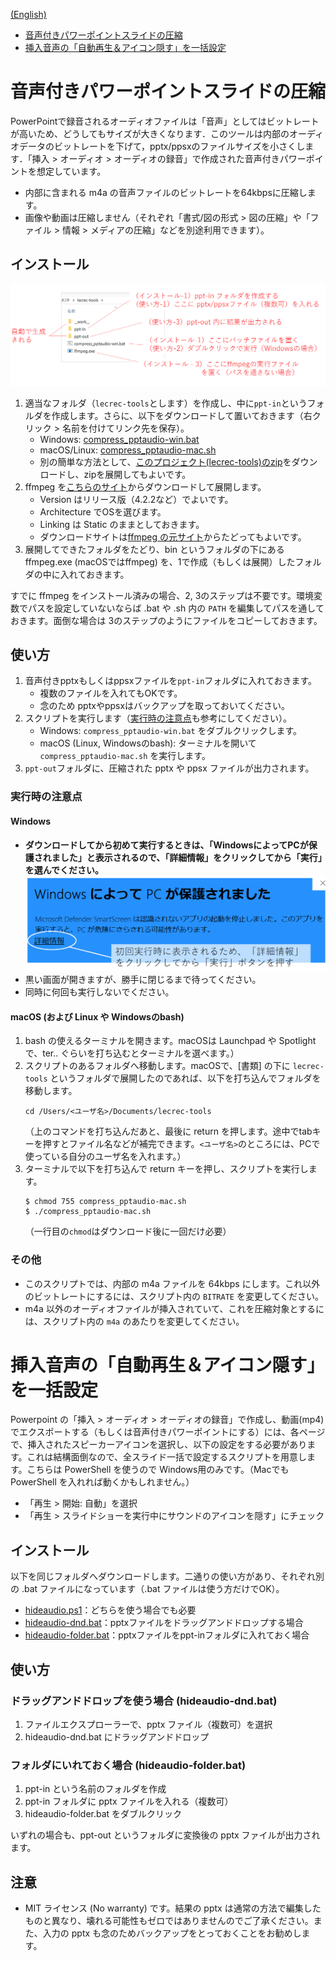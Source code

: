 [(English)](README-en.md)

- <a href="#compress">音声付きパワーポイントスライドの圧縮</a>
- <a href="#hideaudio">挿入音声の「自動再生＆アイコン隠す」を一括設定</a>

<a id="compress"></a>

# 音声付きパワーポイントスライドの圧縮

PowerPointで録音されるオーディオファイルは「音声」としてはビットレートが高いため、どうしてもサイズが大きくなります．このツールは内部のオーディオデータのビットレートを下げて，pptx/ppsxのファイルサイズを小さくします．「挿入 > オーディオ > オーディオの録音」で作成された音声付きパワーポイントを想定しています。

- 内部に含まれる m4a の音声ファイルのビットレートを64kbpsに圧縮します。
- 画像や動画は圧縮しません（それぞれ「書式/図の形式 > 図の圧縮」や「ファイル > 情報 > メディアの圧縮」などを別途利用できます）。

## インストール

![Windowsでの流れ](fig/flow-win-ja.png)

1. 適当なフォルダ（`lecrec-tools`とします）を作成し、中に`ppt-in`というフォルダを作成します。さらに、以下をダウンロードして置いておきます（右クリック > 名前を付けてリンク先を保存）。
   - Windows: [compress_pptaudio-win.bat](https://github.com/hkawash/lecrec-tools/raw/master/compress_pptaudio-win.bat)
   - macOS/Linux: [compress_pptaudio-mac.sh](https://github.com/hkawash/lecrec-tools/raw/master/compress_pptaudio-mac.sh)
   - 別の簡単な方法として、[このプロジェクト(lecrec-tools)のzip](https://github.com/hkawash/lecrec-tools/archive/master.zip)をダウンロードし、zipを展開してもよいです。
2. ffmpeg を[こちらのサイト](https://ffmpeg.zeranoe.com/builds/)からダウンロードして展開します。
   - Version はリリース版（4.2.2など）でよいです。
   - Architecture でOSを選びます。
   - Linking は Static のままとしておきます。
   - ダウンロードサイトは[ffmpeg の元サイト](https://www.ffmpeg.org/download.html)からたどってもよいです。
3. 展開してできたフォルダをたどり、bin というフォルダの下にある ffmpeg.exe (macOSではffmpeg) を、1で作成（もしくは展開）したフォルダの中に入れておきます。

すでに ffmpeg をインストール済みの場合、2, 3のステップは不要です。環境変数でパスを設定していないならば .bat や .sh 内の `PATH` を編集してパスを通しておきます。面倒な場合は 3のステップのようにファイルをコピーしておきます。

## 使い方

1. 音声付きpptxもしくはppsxファイルを`ppt-in`フォルダに入れておきます。
   - 複数のファイルを入れてもOKです。
   - 念のため pptxやppsxはバックアップを取っておいてください。
2. スクリプトを実行します（<a href="#note1">実行時の注意点</a>も参考にしてください）。
   - Windows: `compress_pptaudio-win.bat` をダブルクリックします。
   - macOS (Linux, Windowsのbash): ターミナルを開いて `compress_pptaudio-mac.sh` を実行します。
3. `ppt-out`フォルダに、圧縮された pptx や ppsx ファイルが出力されます。


<a id="note1"></a>

### 実行時の注意点

#### Windows

- **ダウンロードしてから初めて実行するときは、「WindowsによってPCが保護されました」と表示されるので、「詳細情報」をクリックしてから「実行」を選んでください。**
   ![Windowsでの警告](fig/warning-win-ja.png)
- 黒い画面が開きますが、勝手に閉じるまで待ってください。
- 同時に何回も実行しないでください。

#### macOS (および Linux や Windowsのbash)

1. bash の使えるターミナルを開きます。macOSは Launchpad や Spotlightで、ter.. ぐらいを打ち込むとターミナルを選べます。）
1. スクリプトのあるフォルダへ移動します。macOSで、[書類] の下に `lecrec-tools` というフォルダで展開したのであれば、以下を打ち込んでフォルダを移動します。
    ```
    cd /Users/<ユーザ名>/Documents/lecrec-tools
    ```
    （上のコマンドを打ち込んだあと、最後に return を押します。途中でtabキーを押すとファイル名などが補完できます。`<ユーザ名>`のところには、PCで使っている自分のユーザ名を入れます。）
1. ターミナルで以下を打ち込んで return キーを押し、スクリプトを実行します。
    ```
    $ chmod 755 compress_pptaudio-mac.sh
    $ ./compress_pptaudio-mac.sh
    ```
   （一行目の`chmod`はダウンロード後に一回だけ必要）

### その他

- このスクリプトでは、内部の m4a ファイルを 64kbps にします。これ以外のビットレートにするには、スクリプト内の `BITRATE` を変更してください。
- m4a 以外のオーディオファイルが挿入されていて、これを圧縮対象とするには、スクリプト内の `m4a` のあたりを変更してください。

<a id="hideaudio"></a>

# 挿入音声の「自動再生＆アイコン隠す」を一括設定

Powerpoint の「挿入 > オーディオ > オーディオの録音」で作成し、動画(mp4)でエクスポートする（もしくは音声付きパワーポイントにする）には、各ページで、挿入されたスピーカーアイコンを選択し、以下の設定をする必要があります。これは結構面倒なので、全スライド一括で設定するスクリプトを用意します。こちらは PowerShell を使うので Windows用のみです。（Macでも PowerShell を入れれば動くかもしれません。）

- 「再生 > 開始: 自動」を選択
- 「再生 > スライドショーを実行中にサウンドのアイコンを隠す」にチェック

## インストール

以下を同じフォルダへダウンロードします。二通りの使い方があり、それぞれ別の .bat ファイルになっています（.bat ファイルは使う方だけでOK）。

- [hideaudio.ps1](https://github.com/hkawash/lecrec-tools/raw/master/hideaudio.ps1)：どちらを使う場合でも必要
- [hideaudio-dnd.bat](https://github.com/hkawash/lecrec-tools/raw/master/hideaudio-dnd.bat)：pptxファイルをドラッグアンドドロップする場合
- [hideaudio-folder.bat](https://github.com/hkawash/lecrec-tools/raw/master/hideaudio-folder.bat)：pptxファイルをppt-inフォルダに入れておく場合

## 使い方

### ドラッグアンドドロップを使う場合 (hideaudio-dnd.bat)

   1. ファイルエクスプローラーで、pptx ファイル（複数可）を選択
   2. hideaudio-dnd.bat にドラッグアンドドロップ

### フォルダにいれておく場合 (hideaudio-folder.bat)

   1. ppt-in という名前のフォルダを作成
   2. ppt-in フォルダに pptx ファイルを入れる（複数可）
   3. hideaudio-folder.bat をダブルクリック

いずれの場合も、ppt-out というフォルダに変換後の pptx ファイルが出力されます。

## 注意

- MIT ライセンス (No warranty) です。結果の pptx は通常の方法で編集したものと異なり、壊れる可能性もゼロではありませんのでご了承ください。また、入力の pptx も念のためバックアップをとっておくことをお勧めします。

